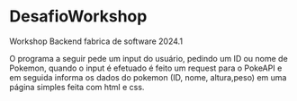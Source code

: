 # DesafioWorkshop
Workshop Backend fabrica de software 2024.1

O programa a seguir pede um input do usuário, pedindo um ID ou nome de Pokemon, quando o input é efetuado é feito um request para o PokeAPI e em seguida informa os dados do pokemon (ID, nome, altura,peso) em uma página simples feita com html e css.
